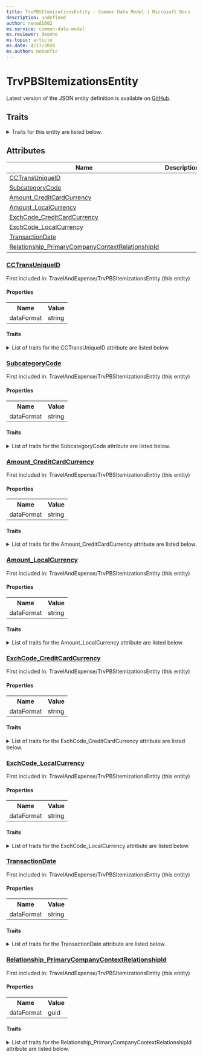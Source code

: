 ```yaml
---
title: TrvPBSItemizationsEntity - Common Data Model | Microsoft Docs
description: undefined
author: nenad1002
ms.service: common-data-model
ms.reviewer: deonhe
ms.topic: article
ms.date: 4/17/2020
ms.author: nebanfic
---
```


# TrvPBSItemizationsEntity

  
 Latest version of the JSON entity definition is available on <a href="https://github.com/Microsoft/CDM/tree/master/schemaDocuments/core/erp/Entities/Finance/TravelAndExpense/TrvPBSItemizationsEntity.cdm.json" target="_blank">GitHub</a>.  

## Traits

<details>
<summary>Traits for this entity are listed below.  
</summary>

**is.CDM.entityVersion**  
  <table><tr><th>Parameter</th><th>Value</th><th>Data type</th><th>Explanation</th></tr><tr><td>versionNumber</td><td>"1.0.0"</td><td>string</td><td>semantic version number of the entity</td></tr></table>

**is.application.releaseVersion**  
  <table><tr><th>Parameter</th><th>Value</th><th>Data type</th><th>Explanation</th></tr><tr><td>releaseVersion</td><td>"10.0.13.0"</td><td>string</td><td>semantic version number of the application introducing this entity</td></tr></table>

</details>

## Attributes

|Name|Description|First Included in Instance|
|---|---|---|
|[CCTransUniqueID](#CCTransUniqueID)||<a href="TrvPBSItemizationsEntity.md" target="_blank">TravelAndExpense/TrvPBSItemizationsEntity</a>|
|[SubcategoryCode](#SubcategoryCode)||<a href="TrvPBSItemizationsEntity.md" target="_blank">TravelAndExpense/TrvPBSItemizationsEntity</a>|
|[Amount_CreditCardCurrency](#Amount_CreditCardCurrency)||<a href="TrvPBSItemizationsEntity.md" target="_blank">TravelAndExpense/TrvPBSItemizationsEntity</a>|
|[Amount_LocalCurrency](#Amount_LocalCurrency)||<a href="TrvPBSItemizationsEntity.md" target="_blank">TravelAndExpense/TrvPBSItemizationsEntity</a>|
|[ExchCode_CreditCardCurrency](#ExchCode_CreditCardCurrency)||<a href="TrvPBSItemizationsEntity.md" target="_blank">TravelAndExpense/TrvPBSItemizationsEntity</a>|
|[ExchCode_LocalCurrency](#ExchCode_LocalCurrency)||<a href="TrvPBSItemizationsEntity.md" target="_blank">TravelAndExpense/TrvPBSItemizationsEntity</a>|
|[TransactionDate](#TransactionDate)||<a href="TrvPBSItemizationsEntity.md" target="_blank">TravelAndExpense/TrvPBSItemizationsEntity</a>|
|[Relationship_PrimaryCompanyContextRelationshipId](#Relationship_PrimaryCompanyContextRelationshipId)||<a href="TrvPBSItemizationsEntity.md" target="_blank">TravelAndExpense/TrvPBSItemizationsEntity</a>|

### <a href=#CCTransUniqueID name="CCTransUniqueID">CCTransUniqueID</a>

First included in: TravelAndExpense/TrvPBSItemizationsEntity (this entity)  

#### Properties

<table><tr><th>Name</th><th>Value</th></tr><tr><td>dataFormat</td><td>string</td></tr></table>

#### Traits

<details>
<summary>List of traits for the CCTransUniqueID attribute are listed below.</summary>

**is.dataFormat.character**  
**is.dataFormat.big**  
**is.dataFormat.array**  
**is.dataFormat.character**  
**is.dataFormat.array**  
</details>

### <a href=#SubcategoryCode name="SubcategoryCode">SubcategoryCode</a>

First included in: TravelAndExpense/TrvPBSItemizationsEntity (this entity)  

#### Properties

<table><tr><th>Name</th><th>Value</th></tr><tr><td>dataFormat</td><td>string</td></tr></table>

#### Traits

<details>
<summary>List of traits for the SubcategoryCode attribute are listed below.</summary>

**is.dataFormat.character**  
**is.dataFormat.big**  
**is.dataFormat.array**  
**is.dataFormat.character**  
**is.dataFormat.array**  
</details>

### <a href=#Amount_CreditCardCurrency name="Amount_CreditCardCurrency">Amount_CreditCardCurrency</a>

First included in: TravelAndExpense/TrvPBSItemizationsEntity (this entity)  

#### Properties

<table><tr><th>Name</th><th>Value</th></tr><tr><td>dataFormat</td><td>string</td></tr></table>

#### Traits

<details>
<summary>List of traits for the Amount_CreditCardCurrency attribute are listed below.</summary>

**is.dataFormat.character**  
**is.dataFormat.big**  
**is.dataFormat.array**  
**is.dataFormat.character**  
**is.dataFormat.array**  
</details>

### <a href=#Amount_LocalCurrency name="Amount_LocalCurrency">Amount_LocalCurrency</a>

First included in: TravelAndExpense/TrvPBSItemizationsEntity (this entity)  

#### Properties

<table><tr><th>Name</th><th>Value</th></tr><tr><td>dataFormat</td><td>string</td></tr></table>

#### Traits

<details>
<summary>List of traits for the Amount_LocalCurrency attribute are listed below.</summary>

**is.dataFormat.character**  
**is.dataFormat.big**  
**is.dataFormat.array**  
**is.dataFormat.character**  
**is.dataFormat.array**  
</details>

### <a href=#ExchCode_CreditCardCurrency name="ExchCode_CreditCardCurrency">ExchCode_CreditCardCurrency</a>

First included in: TravelAndExpense/TrvPBSItemizationsEntity (this entity)  

#### Properties

<table><tr><th>Name</th><th>Value</th></tr><tr><td>dataFormat</td><td>string</td></tr></table>

#### Traits

<details>
<summary>List of traits for the ExchCode_CreditCardCurrency attribute are listed below.</summary>

**is.dataFormat.character**  
**is.dataFormat.big**  
**is.dataFormat.array**  
**is.dataFormat.character**  
**is.dataFormat.array**  
</details>

### <a href=#ExchCode_LocalCurrency name="ExchCode_LocalCurrency">ExchCode_LocalCurrency</a>

First included in: TravelAndExpense/TrvPBSItemizationsEntity (this entity)  

#### Properties

<table><tr><th>Name</th><th>Value</th></tr><tr><td>dataFormat</td><td>string</td></tr></table>

#### Traits

<details>
<summary>List of traits for the ExchCode_LocalCurrency attribute are listed below.</summary>

**is.dataFormat.character**  
**is.dataFormat.big**  
**is.dataFormat.array**  
**is.dataFormat.character**  
**is.dataFormat.array**  
</details>

### <a href=#TransactionDate name="TransactionDate">TransactionDate</a>

First included in: TravelAndExpense/TrvPBSItemizationsEntity (this entity)  

#### Properties

<table><tr><th>Name</th><th>Value</th></tr><tr><td>dataFormat</td><td>string</td></tr></table>

#### Traits

<details>
<summary>List of traits for the TransactionDate attribute are listed below.</summary>

**is.dataFormat.character**  
**is.dataFormat.big**  
**is.dataFormat.array**  
**is.dataFormat.character**  
**is.dataFormat.array**  
</details>

### <a href=#Relationship_PrimaryCompanyContextRelationshipId name="Relationship_PrimaryCompanyContextRelationshipId">Relationship_PrimaryCompanyContextRelationshipId</a>

First included in: TravelAndExpense/TrvPBSItemizationsEntity (this entity)  

#### Properties

<table><tr><th>Name</th><th>Value</th></tr><tr><td>dataFormat</td><td>guid</td></tr></table>

#### Traits

<details>
<summary>List of traits for the Relationship_PrimaryCompanyContextRelationshipId attribute are listed below.</summary>

**is.dataFormat.character**  
**is.dataFormat.big**  
**is.dataFormat.array**  
**is.dataFormat.guid**  
**means.identity.entityId**  
**is.linkedEntity.identifier**  
Marks the attribute(s) that hold foreign key references to a linked (used as an attribute) entity. This attribute is added to the resolved entity to enumerate the referenced entities.  <table><tr><th>Parameter</th><th>Value</th><th>Data type</th><th>Explanation</th></tr><tr><td>entityReferences</td><td><table><tr><th>entityReference</th><th>attributeReference</th></tr><tr><td><a href="../../../Tables/Finance/Ledger/Main/CompanyInfo.md" target="_blank">/core/erp/Tables/Finance/Ledger/Main/CompanyInfo.cdm.json/CompanyInfo</a></td><td><a href="../../../Tables/Finance/Ledger/Main/CompanyInfo.md#RecId" target="_blank">RecId</a></td></tr></table></td><td>entity</td><td>a reference to the constant entity holding the list of entity references</td></tr></table>

**is.dataFormat.guid**  
**is.dataFormat.character**  
**is.dataFormat.array**  
</details>

